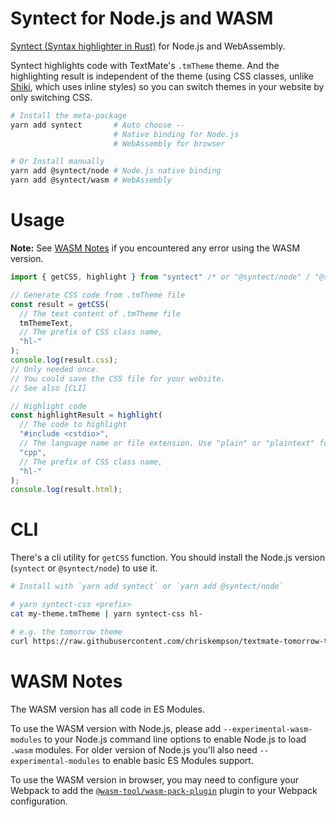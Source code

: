# Syntect for Node.js and WASM

[Syntect (Syntax highlighter in Rust)](https://github.com/trishume/syntect) for Node.js and WebAssembly.

Syntect highlights code with TextMate's `.tmTheme` theme. And the highlighting result is independent of the theme (using CSS classes, unlike [Shiki](https://github.com/shikijs/shiki), which uses inline styles) so you can switch themes in your website by only switching CSS.


```bash
# Install the meta-package
yarn add syntect       # Auto choose --
                       # Native binding for Node.js
                       # WebAssembly for browser

# Or Install manually
yarn add @syntect/node # Node.js native binding
yarn add @syntect/wasm # WebAssembly
```

# Usage

**Note:** See [WASM Notes](#wasm-notes) if you encountered any error using the WASM version.

```typescript
import { getCSS, highlight } from "syntect" /* or "@syntect/node" / "@syntect/wasm" */;

// Generate CSS code from .tmTheme file
const result = getCSS(
  // The text content of .tmTheme file
  tmThemeText,
  // The prefix of CSS class name,
  "hl-"
);
console.log(result.css);
// Only needed once.
// You could save the CSS file for your website.
// See also [CLI]

// Highlight code
const highlightResult = highlight(
  // The code to highlight
  "#include <cstdio>",
  // The language name or file extension. Use "plain" or "plaintext" for plain text
  "cpp",
  // The prefix of CSS class name,
  "hl-"
);
console.log(result.html);
```

# CLI

There's a cli utility for `getCSS` function. You should install the Node.js version (`syntect` or `@syntect/node`) to use it.

```bash
# Install with `yarn add syntect` or `yarn add @syntect/node`

# yarn syntect-css <prefix>
cat my-theme.tmTheme | yarn syntect-css hl-

# e.g. the tomorrow theme
curl https://raw.githubusercontent.com/chriskempson/textmate-tomorrow-theme/master/Tomorrow.tmTheme | yarn syntect-css hl-
```

# WASM Notes

The WASM version has all code in ES Modules.

To use the WASM version with Node.js, please add `--experimental-wasm-modules` to your Node.js command line options to enable Node.js to load `.wasm` modules. For older version of Node.js you'll also need `--experimental-modules` to enable basic ES Modules support.

To use the WASM version in browser, you may need to configure your Webpack to add the [`@wasm-tool/wasm-pack-plugin`](https://www.npmjs.com/package/@wasm-tool/wasm-pack-plugin) plugin to your Webpack configuration.
